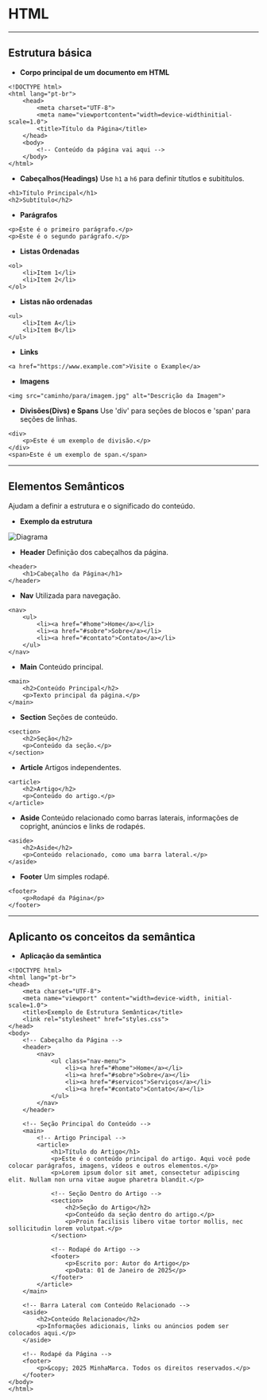 # HTML
---
## Estrutura básica

* **Corpo principal de um documento em HTML**
```
<!DOCTYPE html>
<html lang="pt-br">
    <head>
        <meta charset="UTF-8">
        <meta name="viewportcontent="width=device-widthinitial-scale=1.0">
        <title>Título da Página</title>
    </head>
    <body>
        <!-- Conteúdo da página vai aqui -->
    </body>
</html>
```
* **Cabeçalhos(Headings)**
Use `h1` a `h6` para definir títutlos e subitítulos.

```
<h1>Título Principal</h1>
<h2>Subtítulo</h2>
```

* **Parágrafos**
```
<p>Este é o primeiro parágrafo.</p>
<p>Este é o segundo parágrafo.</p>
```

* **Listas Ordenadas**
```
<ol>
    <li>Item 1</li>
    <li>Item 2</li>
</ol>
```
* **Listas não ordenadas**
```
<ul>
    <li>Item A</li>
    <li>Item B</li>
</ul>
```
* **Links**
```
<a href="https://www.example.com">Visite o Example</a>
```

* **Imagens**
```
<img src="caminho/para/imagem.jpg" alt="Descrição da Imagem">
```

* **Divisões(Divs) e Spans**
Use 'div' para seções de blocos e 'span' para seções de linhas.

```
<div>
    <p>Este é um exemplo de divisão.</p>
</div>
<span>Este é um exemplo de span.</span>
```
---

## Elementos Semânticos

Ajudam a definir a estrutura e o significado do conteúdo.

* **Exemplo da estrutura**

![Diagrama](https://i.sstatic.net/fzLpL.png)

* **Header**
Definição dos cabeçalhos da página.
```
<header>
    <h1>Cabeçalho da Página</h1>
</header>
```

* **Nav**
Utilizada para navegação.
```
<nav>
    <ul>
        <li><a href="#home">Home</a></li>
        <li><a href="#sobre">Sobre</a></li>
        <li><a href="#contato">Contato</a></li>
    </ul>
</nav>
```

* **Main**
Conteúdo principal.

```
<main>
    <h2>Conteúdo Principal</h2>
    <p>Texto principal da página.</p>
</main>
```

* **Section**
Seções de conteúdo.

```
<section>
    <h2>Seção</h2>
    <p>Conteúdo da seção.</p>
</section>
```

* **Article**
Artigos independentes.

```
<article>
    <h2>Artigo</h2>
    <p>Conteúdo do artigo.</p>
</article>
```

* **Aside**
Conteúdo relacionado como barras laterais, informações de copright, anúncios e links de rodapés.

```
<aside>
    <h2>Aside</h2>
    <p>Conteúdo relacionado, como uma barra lateral.</p>
</aside>
```

* **Footer**
Um simples rodapé.

```
<footer>
    <p>Rodapé da Página</p>
</footer>
```
----

## Aplicanto os conceitos da semântica

* **Aplicação da semântica**

```
<!DOCTYPE html>
<html lang="pt-br">
<head>
    <meta charset="UTF-8">
    <meta name="viewport" content="width=device-width, initial-scale=1.0">
    <title>Exemplo de Estrutura Semântica</title>
    <link rel="stylesheet" href="styles.css">
</head>
<body>
    <!-- Cabeçalho da Página -->
    <header>
        <nav>
            <ul class="nav-menu">
                <li><a href="#home">Home</a></li>
                <li><a href="#sobre">Sobre</a></li>
                <li><a href="#servicos">Serviços</a></li>
                <li><a href="#contato">Contato</a></li>
            </ul>
        </nav>
    </header>

    <!-- Seção Principal do Conteúdo -->
    <main>
        <!-- Artigo Principal -->
        <article>
            <h1>Título do Artigo</h1>
            <p>Este é o conteúdo principal do artigo. Aqui você pode colocar parágrafos, imagens, vídeos e outros elementos.</p>
            <p>Lorem ipsum dolor sit amet, consectetur adipiscing elit. Nullam non urna vitae augue pharetra blandit.</p>

            <!-- Seção Dentro do Artigo -->
            <section>
                <h2>Seção do Artigo</h2>
                <p>Conteúdo da seção dentro do artigo.</p>
                <p>Proin facilisis libero vitae tortor mollis, nec sollicitudin lorem volutpat.</p>
            </section>

            <!-- Rodapé do Artigo -->
            <footer>
                <p>Escrito por: Autor do Artigo</p>
                <p>Data: 01 de Janeiro de 2025</p>
            </footer>
        </article>
    </main>

    <!-- Barra Lateral com Conteúdo Relacionado -->
    <aside>
        <h2>Conteúdo Relacionado</h2>
        <p>Informações adicionais, links ou anúncios podem ser colocados aqui.</p>
    </aside>

    <!-- Rodapé da Página -->
    <footer>
        <p>&copy; 2025 MinhaMarca. Todos os direitos reservados.</p>
    </footer>
</body>
</html>

```
